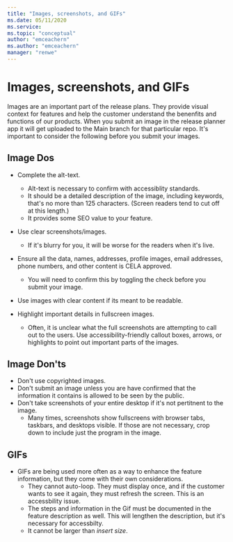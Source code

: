 ```yaml
---
title: "Images, screenshots, and GIFs"
ms.date: 05/11/2020
ms.service: 
ms.topic: "conceptual"
author: "emceachern"
ms.author: "emceachern"
manager: "renwe"
---
```


# Images, screenshots, and GIFs

Images are an important part of the release plans. They provide visual context for features and help the customer understand the benenfits and functions of our products. When you submit an image in the release planner app it will get uploaded to the Main branch for that particular repo. It's important to consider the following before you submit your images. 

## Image Dos

- Complete the alt-text.
  - Alt-text is necessary to confirm with accessiblity standards.
  - It should be a detailed description of the image, including keywords, that's no more than 125 characters. (Screen readers tend to cut off at this length.)
  - It provides some SEO value to your feature.

- Use clear screenshots/images.
  - If it's blurry for you, it will be worse for the readers when it's live. 

- Ensure all the data, names, addresses, profile images, email addresses, phone numbers, and other content is CELA approved.
  - You will need to confirm this by toggling the check before you submit your image. 

- Use images with clear content if its meant to be readable. 
 
- Highlight important details in fullscreen images. 
  - Often, it is unclear what the full screenshots are attempting to call out to the users. Use accessibility-friendly callout boxes, arrows, or highlights to point out important parts of the images.

## Image Don'ts

- Don't use copyrighted images. 
- Don't submit an image unless you are have confirmed that the information it contains is allowed to be seen by the public.
- Don't take screenshots of your entire desktop if it's not pertitnent to the image. 
  - Many times, screenshots show fullscreens with browser tabs, taskbars, and desktops visible. If those are not necessary, crop down to include just the program in the image.

## GIFs

- GIFs are being used more often as a way to enhance the feature information, but they come with their own considerations.
  - They cannot auto-loop. They must display once, and if the customer wants to see it again, they must refresh the screen. This is an accessbility issue. 
  - The steps and information in the Gif must be documented in the feature description as well. This will lengthen the description, but it's necessary for accessbilty. 
  - It cannot be larger than *insert size*. 

